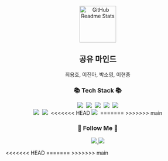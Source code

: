 <!-- header 영역 -->
<p align="center">
 <img width="100px" src="https://res.cloudinary.com/anuraghazra/image/upload/v1594908242/logo_ccswme.svg" align="center" alt="GitHub Readme Stats" />
 </p>
 <h2 align="center">공유 마인드</h2>
 <p align="center">최용호, 이진아, 박소영, 이현종</p>


<h3 align="center">📚 Tech Stack 📚</h3>
<p align="center">
  <img src="https://img.shields.io/badge/HTML5-E34F26?style=flat-square&logo=HTML5&logoColor=white"/></a>&nbsp 
  <img src="https://img.shields.io/badge/CSS3-1572B6?style=flat-square&logo=CSS3&logoColor=white"/></a>&nbsp
  <img src="https://img.shields.io/badge/JavaScript-F7DF1E?style=flat-square&logo=JavaScript&logoColor=white"/></a>&nbsp
  <img src="https://img.shields.io/badge/React-61DAFB?style=flat-square&logo=React&logoColor=white"/></a>&nbsp
  <img src="https://img.shields.io/badge/Windows-0078D6?style=flat-square&logo=Windows&logoColor=white"/></a></br>
  <img src="https://img.shields.io/badge/node.js-339933?style=for-the-badge&logo=Node.js&logoColor=white"></a>&nbsp
  <img src="https://img.shields.io/badge/bootstrap-7952B3?style=for-the-badge&logo=bootstrap&logoColor=white"></a>&nbsp
<<<<<<< HEAD
  <img src="https://img.shields.io/badge/Visual Studio Code-007ACC?style=for-the-badge&logo=Visual Studio Code&logoColor=white"></a>&nbsp
=======
>>>>>>> main
</p>

<h3 align="center">🌈 Follow Me 🌈</h3>
<p align="center">
  <a href="https://forestofdevelop.notion.site/f4e0f2cc58584c84b84c8223fcd44bf4">
  <img src="https://img.shields.io/badge/notion-000000?style=for-the-badge&logo=Notion&logoColor=white">
  </a>
  <a href="https://github.com/Gamemode1221/MindSharing">
  <img src="https://img.shields.io/badge/GitHub-181717?style=for-the-badge&logo=GitHub&logoColor=white">
  </a>
</p>
<<<<<<< HEAD
<!-- main 영역 -->
=======
<!-- main 영역 -->
>>>>>>> main
